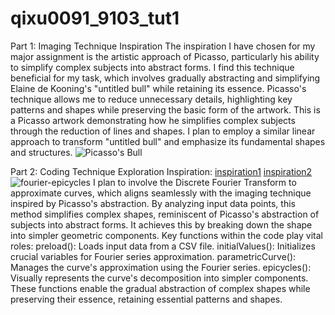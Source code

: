 # qixu0091_9103_tut1
Part 1: Imaging Technique Inspiration
The inspiration I have chosen for my major assignment is the artistic approach of Picasso, particularly his ability to simplify complex subjects into abstract forms. I find this technique beneficial for my task, which involves gradually abstracting and simplifying Elaine de Kooning's "untitled bull" while retaining its essence. Picasso's technique allows me to reduce unnecessary details, highlighting key patterns and shapes while preserving the basic form of the artwork.
This is a Picasso artwork demonstrating how he simplifies complex subjects through the reduction of lines and shapes. I plan to employ a similar linear approach to transform "untitled bull" and emphasize its fundamental shapes and structures.
![Picasso's Bull](https://www.dailyartmagazine.com/wp-content/uploads/2017/04/Picasso_taureau.jpg)

Part 2: Coding Technique Exploration
Inspiration:
[inspiration1](https://editor.p5js.org/jcponce/sketches/r1S3-nY-4)
[inspiration2](https://www.dynamicmath.xyz/fourier-epicycles/)
![fourier-epicycles](https://www.dynamicmath.xyz/fourier-epicycles/images/epicy-2.png)
I plan to involve the Discrete Fourier Transform to approximate curves, which aligns seamlessly with the imaging technique inspired by Picasso's abstraction. By analyzing input data points, this method simplifies complex shapes, reminiscent of Picasso's abstraction of subjects into abstract forms. It achieves this by breaking down the shape into simpler geometric components. 
Key functions within the code play vital roles:
preload(): Loads input data from a CSV file.
initialValues(): Initializes crucial variables for Fourier series approximation.
parametricCurve(): Manages the curve's approximation using the Fourier series.
epicycles(): Visually represents the curve's decomposition into simpler components.
These functions enable the gradual abstraction of complex shapes while preserving their essence, retaining essential patterns and shapes.

